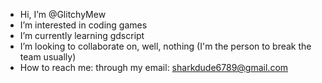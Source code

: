 -  Hi, I’m @GlitchyMew
-  I’m interested in coding games
-  I’m currently learning gdscript
-  I’m looking to collaborate on, well, nothing (I'm the person to break the team usually)
-  How to reach me: through my email: sharkdude6789@gmail.com

<!---
Notanewerror/Notanewerror is a ✨ special ✨ repository because its `README.md` (this file) appears on your GitHub profile.
You can click the Preview link to take a look at your changes.
--->
